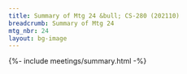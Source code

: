 ```yaml
---
title: Summary of Mtg 24 &bull; CS-280 (202110)
breadcrumb: Summary of Mtg 24
mtg_nbr: 24
layout: bg-image
---
```


{%- include meetings/summary.html -%}
